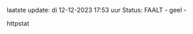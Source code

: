 laatste update: 
di 12-12-2023 17:53   uur 
Status: FAALT - geel - 
<div class="service Y">httpstat</div>